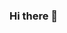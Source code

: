 ### Hi there 👋

<!--
**F1re-wA11/F1re-wA11** is a ✨ _special_ ✨ repository because its `README.md` (this file) appears on your GitHub profile.

Here are some ideas to get you started:

- 🔭 I’m currently working on CTF's
- 🌱 I’m currently learning cybersecurity
- 👯 I’m looking to collaborate on ...
- 🤔 I’m looking for help with ...
- 💬 Ask me about ...
- 📫 How to reach me: grayson.stutz@s.stemk12.org
- 😄 Pronouns: He/Him
- ⚡ Fun fact: ...
-->
